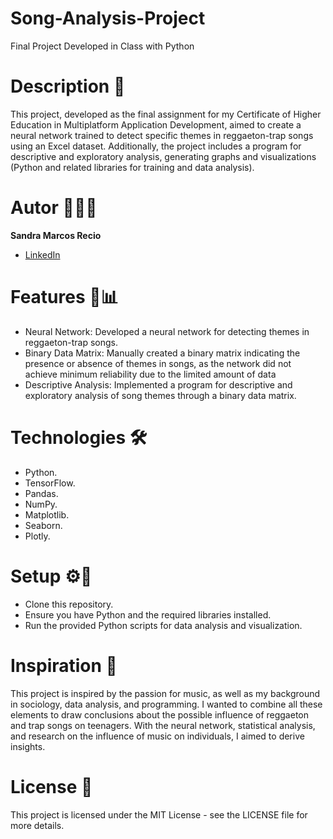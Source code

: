#  Song-Analysis-Project

Final Project Developed in Class with Python

# Description 🎵

This project, developed as the final assignment for my Certificate of Higher Education in Multiplatform Application Development, aimed to create a neural network trained to detect specific themes in reggaeton-trap songs using an Excel dataset. Additionally, the project includes a program for descriptive and exploratory analysis, generating graphs and visualizations (Python and related libraries for training and data analysis).

# Autor 👩🏻‍💻

**Sandra Marcos Recio**

* [LinkedIn](https://www.linkedin.com/in/sandra-marcos-recio-083a152b9/)

# Features 🧬📊

- Neural Network: Developed a neural network for detecting themes in reggaeton-trap songs.
- Binary Data Matrix: Manually created a binary matrix indicating the presence or absence of themes in songs, as the network did not achieve minimum reliability due to the limited amount of data
- Descriptive Analysis: Implemented a program for descriptive and exploratory analysis of song themes through a binary data matrix.
  
# Technologies 🛠️

- Python.
- TensorFlow.
- Pandas.
- NumPy.
- Matplotlib.
- Seaborn.
- Plotly.

# Setup ⚙️🔗

- Clone this repository.
- Ensure you have Python and the required libraries installed.
- Run the provided Python scripts for data analysis and visualization.

# Inspiration 💭

This project is inspired by the passion for music, as well as my background in sociology, data analysis, and programming. I wanted to combine all these elements to draw conclusions about the possible influence of reggaeton and trap songs on teenagers. With the neural network, statistical analysis, and research on the influence of music on individuals, I aimed to derive insights.

# License 📝

This project is licensed under the MIT License - see the LICENSE file for more details.

